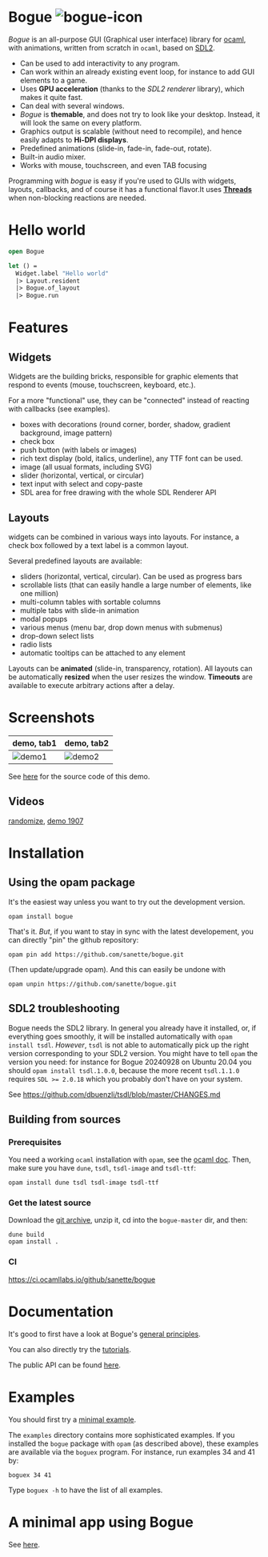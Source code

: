 # Bogue ![bogue-icon](https://raw.githubusercontent.com/sanette/bogue/master/bogue-icon.png)

_Bogue_ is an all-purpose GUI (Graphical user interface) library for
[ocaml](https://ocaml.org/), with animations, written from scratch in
`ocaml`, based on [SDL2](http://www.libsdl.org/).

* Can be used to add interactivity to any program.
* Can work within an already existing event loop, for instance to add
  GUI elements to a game.
* Uses __GPU acceleration__ (thanks to the _SDL2 renderer_ library),
  which makes it quite fast.
* Can deal with several windows.
* _Bogue_ is __themable__, and does not try to look like your
  desktop. Instead, it will look the same on every platform.
* Graphics output is scalable (without need to recompile), and hence
  easily adapts to __Hi-DPI displays__.
* Predefined animations (slide-in, fade-in, fade-out, rotate).
* Built-in audio mixer.
* Works with mouse, touchscreen, and even TAB focusing

Programming with _bogue_ is easy if you're used to GUIs with widgets,
layouts, callbacks, and of course it has a functional flavor.  ​It uses
__[Threads](https://caml.inria.fr/pub/docs/manual-ocaml/libref/Thread.html)__
when non-blocking reactions are needed.

# Hello world

```ocaml
open Bogue

let () =
  Widget.label "Hello world"
  |> Layout.resident
  |> Bogue.of_layout
  |> Bogue.run
```

# Features

## Widgets

Widgets are the building bricks, responsible for graphic elements that
respond to events (mouse, touchscreen, keyboard, etc.).

For a more "functional" use, they can be "connected" instead of
reacting with callbacks (see examples).

* boxes with decorations (round corner, border, shadow, gradient
  background, image pattern)
* check box
* push button (with labels or images)
* rich text display (bold, italics, underline), any TTF font can be used.
* image (all usual formats, including SVG)
* slider (horizontal, vertical, or circular)
* text input with select and copy-paste
* SDL area for free drawing with the whole SDL Renderer API

## Layouts

widgets can be combined in various ways into layouts. For instance, a
check box followed by a text label is a common layout.

Several predefined layouts are available:

* sliders (horizontal, vertical, circular). Can be used as progress bars
* scrollable lists (that can easily handle a large number of elements,
  like one million)
* multi-column tables with sortable columns
* multiple tabs with slide-in animation
* modal popups
* various menus (menu bar, drop down menus with submenus)
* drop-down select lists
* radio lists
* automatic tooltips can be attached to any element

Layouts can be __animated__ (slide-in, transparency, rotation).  All
layouts can be automatically __resized__ when the user resizes the
window. __Timeouts__ are available to execute arbitrary actions after
a delay.

# Screenshots

| demo, tab1 | demo, tab2 |
|-----|-----|
|![demo1](tabs1.png)| ![demo2](tabs2.png) |

See [here](https://github.com/sanette/bogue-demo) for the source code
of this demo.

## Videos

[randomize](https://www.youtube.com/watch?v=b7rBCctJ7Cw), [demo 1907](https://youtu.be/isFLxnDooL8)

# Installation

## Using the opam package

It's the easiest way unless you want to try out the development
version.

```
opam install bogue
```

That's it. *But*, if you want to stay in sync with the latest
developement, you can directly "pin" the github repository:

```
opam pin add https://github.com/sanette/bogue.git
```

(Then update/upgrade opam). And this can easily be undone with
```
opam unpin https://github.com/sanette/bogue.git
```

## SDL2 troubleshooting

Bogue needs the SDL2 library. In general you already have it
installed, or, if everything goes smoothly, it will be installed
automatically with `opam install tsdl`. _However_, `tsdl` is not able
to automatically pick up the right version corresponding to your SDL2
version. You might have to tell `opam` the version you need: for
instance for Bogue 20240928 on Ubuntu 20.04 you should `opam install
tsdl.1.0.0`, because the more recent `tsdl.1.1.0` requires
`SDL >= 2.0.18` which you probably don't have on your system.

See https://github.com/dbuenzli/tsdl/blob/master/CHANGES.md

## Building from sources

### Prerequisites

You need a working `ocaml` installation with `opam`, see the [ocaml doc](https://ocaml.org/docs/install.html). Then, make sure
you have `dune`, `tsdl`, `tsdl-image` and `tsdl-ttf`:
```
opam install dune tsdl tsdl-image tsdl-ttf
```

### Get the latest source

Download the
[git archive](https://github.com/sanette/bogue/archive/master.zip),
unzip it, cd into the `bogue-master` dir, and then:

```
dune build
opam install .
```

### CI

https://ci.ocamllabs.io/github/sanette/bogue

# Documentation

It's good to first have a look at Bogue's
[general principles](http://sanette.github.io/bogue/Principles.html).

You can also directly try the [tutorials](https://sanette.github.io/bogue-tutorials/bogue-tutorials/index.html).

The public API can be found
[here](http://sanette.github.io/bogue/Bogue.html).

# Examples

You should first try a
[minimal example](http://sanette.github.io/bogue/Bogue.html#example).

The `examples` directory contains more sophisticated examples. If you
installed the `bogue` package with `opam` (as described above), these
examples are available via the `boguex` program. For instance, run
examples 34 and 41 by:

```
boguex 34 41
```

Type `boguex -h` to have the list of all examples.

# A minimal app using Bogue

See [here](https://github.com/sanette/randomize).
